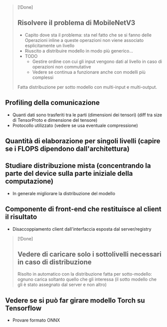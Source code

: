 > [!Done]
> ## Risolvere il problema di MobileNetV3
>  * Capito dove sta il problema: sta nel fatto che se si fanno delle Operazioni inline a queste operazioni non viene associato esplicitamente un livello
>  * Riuscito a distribuire modello in modo più generico...
> * TODO 
> 	* Gestire ordine con cui gli input vengono dati al livello in caso di operazioni non commutative
> 	* Vedere se continua a funzionare anche con modelli più complessi
> 
> Fatta distribuzione per sotto modello con multi-input e multi-output.


## Profiling della comunicazione
* Quanti dati sono trasferiti tra le parti (dimensioni dei tensori) (diff tra size di TensorProto e dimensione del tensore)
* Protocollo utilizzato (vedere se usa eventuale compressione)

## Quantità di elaborazione per singoli livelli (capire se i FLOPS dipendono dall'architettura)

## Studiare distribuzione mista (concentrando la parte del device sulla parte iniziale della computazione)
* In generale migliorare la distribuzione del modello

## Componente di front-end che restituisce al client il risultato
* Disaccoppiamento client dall'interfaccia esposta dal server/registry

> [!Done]
> ## Vedere di caricare solo i sottolivelli necessari in caso di distribuzione
> Risolto in automatico con la distribuzione fatta per sotto-modello: ognuno carica soltanto quello che gli interessa (il sotto modello che gli è stato assegnato dal server e non altro)

## Vedere se si può far girare modello Torch su Tensorflow
* Provare formato ONNX
